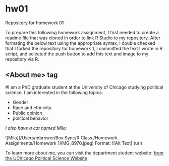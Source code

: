 

# hw01
Repository for homework 01

To prepare this following homework assignment, I first needed to create a readme file that was cloned in order to link R Studio to my repository. After formating the below text using the appropriate syntax, I double checked that I forked the repository for homework 1, I committed the text I wrote in R script, and selected the push button to add this text and image to my repository via R. 

## <**About me**> tag
#I am a PhD graduate student at the University of Chicago studying political science. I am interested in the following topics:

* Gender
* Race and ethnicity
* Public opinion
* political behavior

*I also have a cat named Milo:*

![Milo](/Users/mbrower/Box Sync/R Class /Homework Assignments/Homework 1/IMG_8970.jpeg)
Format: ![Alt Text] (url)

To learn more about me, you can visit the department student website: [from the UChicago Political Science Website](http://political-science.uchicago.edu/directory/margaret-brower)


